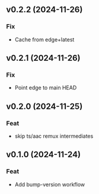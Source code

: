 ## v0.2.2 (2024-11-26)

### Fix

- Cache from edge+latest

## v0.2.1 (2024-11-26)

### Fix

- Point edge to main HEAD

## v0.2.0 (2024-11-25)

### Feat

- skip ts/aac remux intermediates

## v0.1.0 (2024-11-24)

### Feat

- Add bump-version workflow
